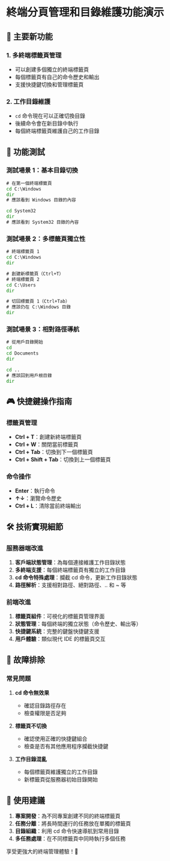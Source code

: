 # 終端分頁管理和目錄維護功能演示

## 🎯 主要新功能

### 1. 多終端標籤頁管理
- 可以創建多個獨立的終端標籤頁
- 每個標籤頁有自己的命令歷史和輸出
- 支援快捷鍵切換和管理標籤頁

### 2. 工作目錄維護
- `cd` 命令現在可以正確切換目錄
- 後續命令會在新目錄中執行
- 每個終端標籤頁維護自己的工作目錄

## 🚀 功能測試

### 測試場景 1：基本目錄切換
```cmd
# 在第一個終端標籤頁
cd C:\Windows
dir
# 應該看到 Windows 目錄的內容

cd System32
dir
# 應該看到 System32 目錄的內容
```

### 測試場景 2：多標籤頁獨立性
```cmd
# 終端標籤頁 1
cd C:\Windows
dir

# 創建新標籤頁（Ctrl+T）
# 終端標籤頁 2
cd C:\Users
dir

# 切回標籤頁 1（Ctrl+Tab）
# 應該仍在 C:\Windows 目錄
dir
```

### 測試場景 3：相對路徑導航
```cmd
# 從用戶目錄開始
cd
cd Documents
dir

cd ..
# 應該回到用戶根目錄
dir
```

## 🎮 快捷鍵操作指南

### 標籤頁管理
- **Ctrl + T**：創建新終端標籤頁
- **Ctrl + W**：關閉當前標籤頁
- **Ctrl + Tab**：切換到下一個標籤頁
- **Ctrl + Shift + Tab**：切換到上一個標籤頁

### 命令操作
- **Enter**：執行命令
- **↑↓**：瀏覽命令歷史
- **Ctrl + L**：清除當前終端輸出

## 🛠️ 技術實現細節

### 服務器端改進
1. **客戶端狀態管理**：為每個連接維護工作目錄狀態
2. **多終端支援**：每個終端標籤頁有獨立的工作目錄
3. **cd 命令特殊處理**：攔截 cd 命令，更新工作目錄狀態
4. **路徑解析**：支援相對路徑、絕對路徑、.. 和 ~ 等

### 前端改進
1. **標籤頁組件**：可視化的標籤頁管理界面
2. **狀態管理**：每個終端的獨立狀態（命令歷史、輸出等）
3. **快捷鍵系統**：完整的鍵盤快捷鍵支援
4. **用戶體驗**：類似現代 IDE 的標籤頁交互

## 🔧 故障排除

### 常見問題
1. **cd 命令無效果**
   - 確認目錄路徑存在
   - 檢查權限是否足夠

2. **標籤頁不切換**
   - 確認使用正確的快捷鍵組合
   - 檢查是否有其他應用程序攔截快捷鍵

3. **工作目錄混亂**
   - 每個標籤頁維護獨立的工作目錄
   - 新標籤頁從服務器初始目錄開始

## 📝 使用建議

1. **專案開發**：為不同專案創建不同的終端標籤頁
2. **任務分離**：將長時間運行的任務放在單獨的標籤頁
3. **目錄組織**：利用 cd 命令快速導航到常用目錄
4. **多任務處理**：在不同標籤頁中同時執行多個任務

享受更強大的終端管理體驗！🎉